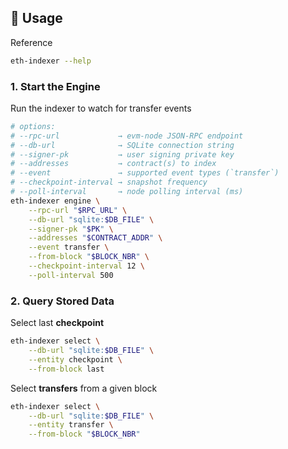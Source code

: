## 📖 Usage

Reference
```sh
eth-indexer --help
```

### 1. Start the Engine

Run the indexer to watch for transfer events

```sh
# options:
# --rpc-url             → evm-node JSON-RPC endpoint
# --db-url              → SQLite connection string
# --signer-pk           → user signing private key
# --addresses           → contract(s) to index
# --event               → supported event types (`transfer`)
# --checkpoint-interval → snapshot frequency
# --poll-interval       → node polling interval (ms)
eth-indexer engine \
    --rpc-url "$RPC_URL" \
    --db-url "sqlite:$DB_FILE" \
    --signer-pk "$PK" \
    --addresses "$CONTRACT_ADDR" \
    --event transfer \
    --from-block "$BLOCK_NBR" \
    --checkpoint-interval 12 \
    --poll-interval 500
```

### 2. Query Stored Data

Select last **checkpoint**

```sh
eth-indexer select \
    --db-url "sqlite:$DB_FILE" \
    --entity checkpoint \
    --from-block last
```

Select **transfers** from a given block

```sh
eth-indexer select \
    --db-url "sqlite:$DB_FILE" \
    --entity transfer \
    --from-block "$BLOCK_NBR"
```
